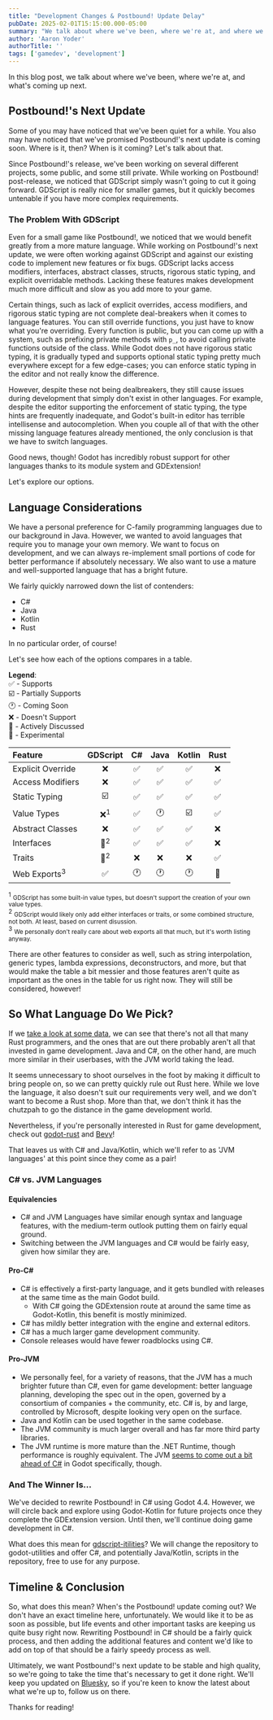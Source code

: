 ```yaml
---
title: "Development Changes & Postbound! Update Delay"
pubDate: 2025-02-01T15:15:00.000-05:00
summary: "We talk about where we've been, where we're at, and where we're headed."
author: 'Aaron Yoder'
authorTitle: ''
tags: ['gamedev', 'development']
---
```


In this blog post, we talk about where we've been, where we're at, and what's coming up next.

## Postbound!'s Next Update

Some of you may have noticed that we've been quiet for a while. You also may have noticed that we've promised Postbound!'s next update is coming soon. Where is it, then? When is it coming? Let's talk about that.

Since Postbound!'s release, we've been working on several different projects, some public, and some still private. While working on Postbound! post-release, we noticed that GDScript simply wasn't going to cut it going forward. GDScript is really nice for smaller games, but it quickly becomes untenable if you have more complex requirements.

### The Problem With GDScript

Even for a small game like Postbound!, we noticed that we would benefit greatly from a more mature language. While working on Postbound!'s next update, we were often working against GDScript and against our existing code to implement new features or fix bugs. GDScript lacks access modifiers, interfaces, abstract classes, structs, rigorous static typing, and explicit overridable methods. Lacking these features makes development much more difficult and slow as you add more to your game.

Certain things, such as lack of explicit overrides, access modifiers, and rigorous static typing are not complete deal-breakers when it comes to language features. You can still override functions, you just have to know what you're overriding. Every function is public, but you can come up with a system, such as prefixing private methods with `p_`, to avoid calling private functions outside of the class. While Godot does not have rigorous static typing, it is gradually typed and supports optional static typing pretty much everywhere except for a few edge-cases; you can enforce static typing in the editor and not really know the difference.

However, despite these not being dealbreakers, they still cause issues during development that simply don't exist in other languages. For example, despite the editor supporting the enforcement of static typing, the type hints are frequently inadequate, and Godot's built-in editor has terrible intellisense and autocompletion. When you couple all of that with the other missing language features already mentioned, the only conclusion is that we have to switch languages.

Good news, though! Godot has incredibly robust support for other languages thanks to its module system and GDExtension!

Let's explore our options.

## Language Considerations

We have a personal preference for C-family programming languages due to our background in Java. However, we wanted to avoid languages that require you to manage your own memory. We want to focus on development, and we can always re-implement small portions of code for better performance if absolutely necessary. We also want to use a mature and well-supported language that has a bright future.

We fairly quickly narrowed down the list of contenders:
* C#
* Java
* Kotlin
* Rust

In no particular order, of course!

Let's see how each of the options compares in a table.

**Legend**:<br>
✅ - Supports<br>
☑️ - Partially Supports<br>
🕐 - Coming Soon<br>
❌ - Doesn't Support<br>
📢 - Actively Discussed<br>
🧪 - Experimental

| Feature | GDScript | C# | Java | Kotlin | Rust
| :- | :-: | :-: | :-: | :-: | :-:
| Explicit Override | ❌ | ✅ | ✅ | ✅ | ❌
| Access Modifiers | ❌ | ✅ | ✅ | ✅ | ✅
| Static Typing | ☑️ | ✅ | ✅ | ✅ | ✅
| Value Types | ❌<sup>1</sup> | ✅ | 🕐 | ☑️ | ✅
| Abstract Classes | ❌ | ✅ | ✅ | ✅ | ❌
| Interfaces | 📢<sup>2</sup> | ✅ | ✅ | ✅ | ❌
| Traits | 📢<sup>2</sup> | ❌ | ❌ | ❌ | ✅
| Web Exports<sup>3</sup> | ✅ | 🕐 | 🕐 | 🕐 | 🧪

<sup>1</sup> <small>GDScript has some built-in value types, but doesn't support the creation of your own value types.</small><br>
<sup>2</sup> <small>GDScript would likely only add either interfaces or traits, or some combined structure, not both. At least, based on current disussion.</small><br>
<sup>3</sup> <small>We personally don't really care about web exports all that much, but it's worth listing anyway.</small>

There are other features to consider as well, such as string interpolation, generic types, lambda expressions, deconstructors, and more, but that would make the table a bit messier and those features aren't quite as important as the ones in the table for us right now. They will still be considered, however!

## So What Language Do We Pick?

If we [take a look at some data](https://survey.stackoverflow.co/2024/technology#most-popular-technologies-language-prof), we can see that there's not all that many Rust programmers, and the ones that are out there probably aren't all that invested in game development. Java and C#, on the other hand, are much more similar in their userbases, with the JVM world taking the lead.

It seems unnecessary to shoot ourselves in the foot by making it difficult to bring people on, so we can pretty quickly rule out Rust here. While we love the language, it also doesn't suit our requirements very well, and we don't want to become a Rust shop. More than that, we don't think it has the chutzpah to go the distance in the game development world.

Nevertheless, if you're personally interested in Rust for game development, check out [godot-rust](https://godot-rust.github.io/) and [Bevy](https://bevyengine.org/)!

That leaves us with C# and Java/Kotlin, which we'll refer to as 'JVM languages' at this point since they come as a pair!

### C# vs. JVM Languages

#### Equivalencies
* C# and JVM Languages have similar enough syntax and language features, with the medium-term outlook putting them on fairly equal ground.
* Switching between the JVM languages and C# would be fairly easy, given how similar they are.

#### Pro-C#
* C# is effectively a first-party language, and it gets bundled with releases at the same time as the main Godot build.
  * With C# going the GDExtension route at around the same time as Godot-Kotlin, this benefit is mostly minimized.
* C# has mildly better integration with the engine and external editors.
* C# has a much larger game development community.
* Console releases would have fewer roadblocks using C#.

#### Pro-JVM
* We personally feel, for a variety of reasons, that the JVM has a much brighter future than C#, even for game development: better language planning, developing the spec out in the open, governed by a consortium of companies + the community, etc. C# is, by and large, controlled by Microsoft, despite looking very open on the surface.
* Java and Kotlin can be used together in the same codebase.
* The JVM community is much larger overall and has far more third party libraries.
* The JVM runtime is more mature than the .NET Runtime, though performance is roughly equivalent. The JVM [seems to come out a bit ahead of C#](https://www.youtube.com/watch?v=c9gRhi-Aucw) in Godot specifically, though.

### And The Winner Is...

We've decided to rewrite Postbound! in C# using Godot 4.4. However, we will circle back and explore using Godot-Kotlin for future projects once they complete the GDExtension version. Until then, we'll continue doing game development in C#.

What does this mean for [gdscript-itilities](/blog/sharing-our-code-gdscript-utilities)? We will change the repository to godot-utilities and offer C#, and potentially Java/Kotlin, scripts in the repository, free to use for any purpose.

## Timeline & Conclusion

So, what does this mean? When's the Postbound! update coming out? We don't have an exact timeline here, unfortunately. We would like it to be as soon as possible, but life events and other important tasks are keeping us quite busy right now. Rewriting Postbound! in C# should be a fairly quick process, and then adding the additional features and content we'd like to add on top of that should be a fairly speedy process as well.

Ultimately, we want Postbound!'s next update to be stable and high quality, so we're going to take the time that's necessary to get it done right. We'll keep you updated on [Bluesky](https://bsky.app/profile/adelheid.org), so if you're keen to know the latest about what we're up to, follow us on there.

Thanks for reading!